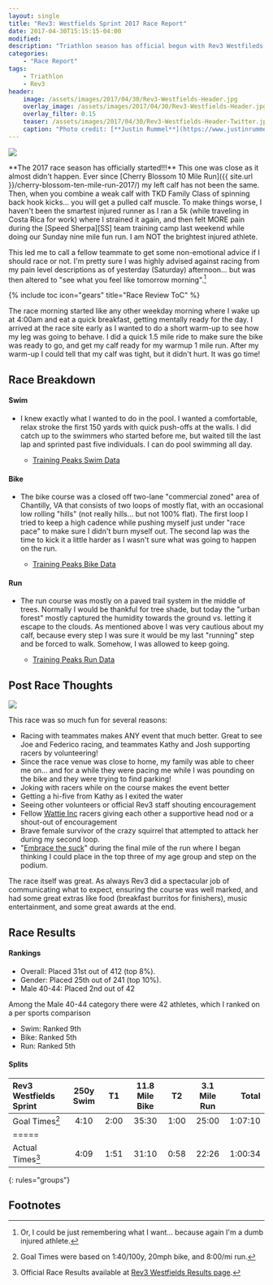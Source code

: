 ```yaml
---
layout: single
title: "Rev3: Westfields Sprint 2017 Race Report"
date: 2017-04-30T15:15:15-04:00
modified:
description: "Triathlon season has official begun with Rev3 Westfileds Sprint!" 	# For Twitter, not the Title
categories:
    - "Race Report"
tags:
    - Triathlon
    - Rev3
header:
    image: /assets/images/2017/04/30/Rev3-Westfields-Header.jpg            # Twitter (use 'overlay_image')
    overlay_image: /assets/images/2017/04/30/Rev3-Westfields-Header.jpg    # Article header at 2048x768
    overlay_filter: 0.15
    teaser: /assets/images/2017/04/30/Rev3-Westfields-Header-Twitter.jpg   # Shrink image to 575x216
    caption: "Photo credit: [**Justin Rummel**](https://www.justinrummel.com)"
---
```

<p class="align-left"><a href="{{ site.url }}/assets/images/2017/04/30/Rev3-Westfields-LG-3.jpg"><img src="{{ site.url }}/assets/images/2017/04/30/Rev3-Westfields-SM-3.jpg" /></a></p>**The 2017 race season has officially started!!!**  This one was close as it almost didn't happen.  Ever since [Cherry Blossom 10 Mile Run]({{ site.url }}/cherry-blossom-ten-mile-run-2017/) my left calf has not been the same.  Then, when you combine a weak calf with TKD Family Class of spinning back hook kicks... you will get a pulled calf muscle.  To make things worse, I haven't been the smartest injured runner as I ran a 5k (while traveling in Costa Rica for work) where I strained it again, and then felt MORE pain during the [Speed Sherpa][SS] team training camp last weekend while doing our Sunday nine mile fun run.  I am NOT the brightest injured athlete.

This led me to call a fellow teammate to get some non-emotional advice if I should race or not.  I'm pretty sure I was highly advised against racing from my pain level descriptions as of yesterday (Saturday) afternoon... but was then altered to "see what you feel like tomorrow morning".[^1]

<!-- Table of Contents -->
{% include toc icon="gears" title="Race Review ToC" %}

The race morning started like any other weekday morning where I wake up at 4:00am and eat a quick breakfast, getting mentally ready for the day.  I arrived at the race site early as I wanted to do a short warm-up to see how my leg was going to behave.  I did a quick 1.5 mile ride to make sure the bike was ready to go, and get my calf ready for my warmup 1 mile run.  After my warm-up I could tell that my calf was tight, but it didn't hurt.  It was go time!

Race Breakdown
---

#### Swim

- I knew exactly what I wanted to do in the pool.  I wanted a comfortable, relax stroke the first 150 yards with quick push-offs at the walls.  I did catch up to the swimmers who started before me, but waited till the last lap and sprinted past five individuals.  I can do pool swimming all day.

	+ [Training Peaks Swim Data](http://tpks.ws/fFGPs)

#### Bike

- The bike course was a closed off two-lane "commercial zoned" area of Chantilly, VA that consists of two loops of mostly flat, with an occasional low rolling "hills" (not really hills... but not 100% flat).  The first loop I tried to keep a high cadence while pushing myself just under "race pace" to make sure I didn't burn myself out.  The second lap was the time to kick it a little harder as I wasn't sure what was going to happen on the run.

	+ [Training Peaks Bike Data](http://tpks.ws/sDwC1)

#### Run

- The run course was mostly on a paved trail system in the middle of trees.  Normally I would be thankful for tree shade, but today the "urban forest" mostly captured the humidity towards the ground vs. letting it escape to the clouds.  As mentioned above I was very cautious about my calf, because every step I was sure it would be my last "running" step and be forced to walk.  Somehow, I was allowed to keep going.

	+ [Training Peaks Run Data](http://tpks.ws/ue6Jn)

Post Race Thoughts
---

<p class="align-right"><a href="{{ site.url }}/assets/images/2017/04/30/Rev3-Westfields-LG-1.jpg"><img src="{{ site.url }}/assets/images/2017/04/30/Rev3-Westfields-SM-1.jpg" /></a></p>This race was so much fun for several reasons:

- Racing with teammates makes ANY event that much better.  Great to see Joe and Federico racing, and teammates Kathy and Josh supporting racers by volunteering!
- Since the race venue was close to home, my family was able to cheer me on... and for a while they were pacing me while I was pounding on the bike and they were trying to find parking!
- Joking with racers while on the course makes the event better
- Getting a hi-five from Kathy as I exited the water
- Seeing other volunteers or official Rev3 staff shouting encouragement
- Fellow [Wattie Inc][wattie] racers giving each other a supportive head nod or a shout-out of encouragement
- Brave female survivor of the crazy squirrel that attempted to attack her during my second loop.
- "[Embrace the suck][suck]" during the final mile of the run where I began thinking I could place in the top three of my age group and step on the podium.

The race itself was great.  As always Rev3 did a spectacular job of communicating what to expect, ensuring the course was well marked, and had some great extras like food (breakfast burritos for finishers), music entertainment, and some great awards at the end.

Race Results
---

#### Rankings

- Overall: Placed 31st out of 412 (top 8%).
- Gender: Placed 25th out of 241 (top 10%).
- Male 40-44: Placed 2nd out of 42

Among the Male 40-44 category there were 42 athletes, which I ranked on a per sports comparison

- Swim: Ranked 9th
- Bike: Ranked 5th
- Run: Ranked 5th


<!--
#### Updated 2016-09-02 (Race Photos)

half third fourth fifth sixth

<figure class="fourth">
<a href="{{ site.url }}/assets/images/2017/04/30/EVENT-PRO-LG-1.jpg"><img src="{{ site.url }}/assets/images/2017/04/30/EVENT-PRO-SM-1.jpg" /></a>
<a href="{{ site.url }}/assets/images/2017/04/30/EVENT-PRO-LG-2.jpg"><img src="{{ site.url }}/assets/images/2017/04/30/EVENT-PRO-SM-2.jpg" /></a>
<a href="{{ site.url }}/assets/images/2017/04/30/EVENT-PRO-LG-3.jpg"><img src="{{ site.url }}/assets/images/2017/04/30/EVENT-PRO-SM-3.jpg" /></a>
<a href="{{ site.url }}/assets/images/2017/04/30/EVENT-PRO-LG-4.jpg"><img src="{{ site.url }}/assets/images/2017/04/30/EVENT-PRO-SM-4.jpg" /></a>
</figure>
-->

#### Splits

| Rev3 Westfields Sprint | 250y Swim    | T1   | 11.8 Mile Bike | T2   | 3.1 Mile Run   | Total       |
|:-----------------------|:------------:|:----:|:--------------:|:----:|:--------------:|------------:|
| Goal Times[^2]         | 4:10         | 2:00 | 35:30          | 1:00 | 25:00          | 1:07:10     |
|=====
| Actual Times[^3]       | 4:09         | 1:51 | 31:10          | 0:58 | 22:26          | 1:00:34     |
{: rules="groups"}


Footnotes
---

[^1]: Or, I could be just remembering what I want... because again I'm a dumb injured athlete.
[^2]: Goal Times were based on 1:40/100y, 20mph bike, and 8:00/mi run.
[^3]: Official Race Results available at [Rev3 Westfields Results page][event_results].

[SS]: http://www.speedsherpa.com
[event_results]: http://rev3tri.com/westfields/results/
[wattie]: https://www.wattieink.com
[suck]: https://www.google.com/search?q=Chris+McCormack+embrace+the+suck
